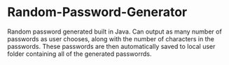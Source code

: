 # Random-Password-Generator
Random password generated built in Java. Can output as many number of passwords as user chooses, along with the number of characters in the passwords. These passwords are then automatically saved to local user folder containing all of the generated passworrds.
